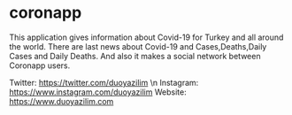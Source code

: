 # coronapp

This application gives information about Covid-19 for Turkey and all around the world. 
There are last news about Covid-19 and Cases,Deaths,Daily Cases and Daily Deaths. 
And also it makes a social network between Coronapp users.

Twitter: https://twitter.com/duoyazilim \n
Instagram: https://www.instagram.com/duoyazilim
Website: https://www.duoyazilim.com
